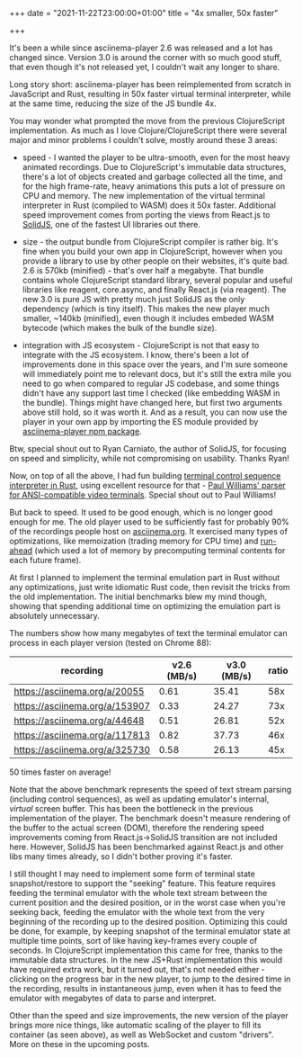 +++
date = "2021-11-22T23:00:00+01:00"
title = "4x smaller, 50x faster"

+++

It's been a while since asciinema-player 2.6 was released and a lot has changed
since. Version 3.0 is around the corner with so much good stuff, that even though
it's not released yet, I couldn't wait any longer to share.

Long story short: asciinema-player has been reimplemented from scratch in
JavaScript and Rust, resulting in 50x faster virtual terminal interpreter, while
at the same time, reducing the size of the JS bundle 4x.

<!--more-->

You may wonder what prompted the move from the previous ClojureScript
implementation. As much as I love Clojure/ClojureScript there were several major
and minor problems I couldn't solve, mostly around these 3 areas:

- speed - I wanted the player to be ultra-smooth, even for the most heavy
animated recordings. Due to ClojureScript's immutable data structures, there's a
lot of objects created and garbage collected all the time, and for the high
frame-rate, heavy animations this puts a lot of pressure on CPU and memory. The
new implementation of the virtual terminal interpreter in Rust (compiled to
WASM) does it 50x faster. Additional speed improvement comes from porting the
views from React.js to [SolidJS](https://www.solidjs.com), one of the fastest UI
libraries out there.

- size - the output bundle from ClojureScript compiler is rather big.  It's fine
when you build your own app in ClojureScript, however when you provide a library to
use by other people on their websites, it's quite bad. 2.6 is 570kb (minified) -
that's over half a megabyte. That bundle contains whole ClojureScript standard
library, several popular and useful libraries like reagent, core.async, and
finally React.js (via reagent). The new 3.0 is pure JS with pretty much just
SolidJS as the only dependency (which is tiny itself). This makes the new player
much smaller, ~140kb (minified), even though it includes embeded WASM bytecode
(which makes the bulk of the bundle size).

- integration with JS ecosystem - ClojureScript is not that easy to integrate
with the JS ecosystem. I know, there's been a lot of improvements done in this
space over the years, and I'm sure someone will immediately point me to relevant
docs, but it's still the extra mile you need to go when compared to regular JS
codebase, and some things didn't have any support last time I checked (like
embedding WASM in the bundle). Things might have changed here, but first two
arguments above still hold, so it was worth it. And as a result, you can now use
the player in your own app by importing the ES module provided by
[asciinema-player npm
package](https://www.npmjs.com/package/asciinema-player/v/3.0.0-beta.4).

Btw, special shout out to Ryan Carniato, the author of SolidJS, for focusing on
speed and simplicity, while not compromising on usability. Thanks Ryan!

Now, on top of all the above, I had fun building [terminal control sequence
interpreter in Rust](https://github.com/asciinema/vt-rs), using excellent
resource for that - [Paul Williams' parser for ANSI-compatible video
terminals](https://www.vt100.net/emu/dec_ansi_parser). Special shout out to Paul
Williams!

But back to speed. It used to be good enough, which is no longer good enough for
me. The old player used to be sufficiently fast for probably 90% of the
recordings people host on [asciinema.org](https://asciinema.org/explore). It
exercised many types of optimizations, like memoization (trading memory for CPU
time) and
[run-ahead](http://ku1ik.com/2017/04/21/lazy-seq-and-request-idle-callback.html)
(which used a lot of memory by precomputing terminal contents for each future
frame).

At first I planned to implement the terminal emulation part in Rust without any
optimizations, just write idiomatic Rust code, then revisit the tricks from the
old implementation. The initial benchmarks blew my mind though, showing that
spending additional time on optimizing the emulation part is absolutely
unnecessary.

The numbers show how many megabytes of text the terminal emulator can process in
each player version (tested on Chrome 88):

| recording                      | v2.6 (MB/s)        | v3.0 (MB/s)       | ratio |
|--------------------------------|--------------------|-------------------|-------|
| https://asciinema.org/a/20055  | 0.61               | 35.41             | 58x   |
| https://asciinema.org/a/153907 | 0.33               | 24.27             | 73x   |
| https://asciinema.org/a/44648  | 0.51               | 26.81             | 52x   |
| https://asciinema.org/a/117813 | 0.82               | 37.73             | 46x   |
| https://asciinema.org/a/325730 | 0.58               | 26.13             | 45x   |

50 times faster on average!

Note that the above benchmark represents the speed of text stream parsing
(including control sequences), as well as updating emulator's internal, _virtual_
screen buffer. This has been the bottleneck in the previous implementation of
the player. The benchmark doesn't measure rendering of the buffer to the actual
screen (DOM), therefore the rendering speed improvements coming from
React.js->SolidJS transition are not included here. However, SolidJS has been
benchmarked against React.js and other libs many times already, so I didn't
bother proving it's faster.

I still thought I may need to implement some form of terminal state
snapshot/restore to support the "seeking" feature. This feature requires feeding
the terminal emulator with the whole text stream between the current position
and the desired position, or in the worst case when you're seeking back, feeding
the emulator with the whole text from the very beginning of the recording up to
the desired position. Optimizing this could be done, for example, by keeping
snapshot of the terminal emulator state at multiple time points, sort of like
having key-frames every couple of seconds. In ClojureScript implementation this
came for free, thanks to the immutable data structures. In the new JS+Rust
implementation this would have required extra work, but it turned out, that's not
needed either - clicking on the progress bar in the new player, to jump to the
desired time in the recording, results in instantaneous jump, even when it has to
feed the emulator with megabytes of data to parse and interpret.

<link rel="stylesheet" type="text/css" href="https://unpkg.com/asciinema-player@3.0.0-beta.4/dist/bundle/asciinema-player.css" />
<div id="demo" class="player"></div>
<script src="https://unpkg.com/asciinema-player@3.0.0-beta.4/dist/bundle/asciinema-player.min.js"></script>
<script>
  AsciinemaPlayer.create('https://asciinema.org/a/20055.cast', document.getElementById('demo'), {
    speed: 3,
    poster: 'npt:9.5'
  });
</script>

Other than the speed and size improvements, the new version of the player brings
more nice things, like automatic scaling of the player to fill its container (as
seen above), as well as WebSocket and custom "drivers". More on these in the
upcoming posts.

